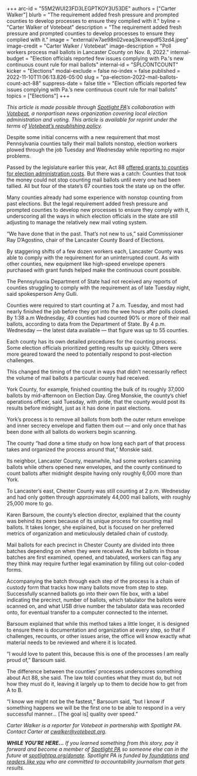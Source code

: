 +++
arc-id = "55M2WUI23FD3LEGPTKOY3U53DE"
authors = ["Carter Walker"]
blurb = "The requirement added fresh pressure and prompted counties to develop processes to ensure they complied with it."
byline = "Carter Walker of Votebeat"
description = "The requirement added fresh pressure and prompted counties to develop processes to ensure they complied with it."
image = "external/w7ae98n02veaq3knewpdf53zd4.jpeg"
image-credit = "Carter Walker / Votebeat"
image-description = "Poll workers process mail ballots in Lancaster County on Nov. 8, 2022."
internal-budget = "Election officials reported few issues complying with Pa.'s new continuous count rule for mail ballots"
internal-id = "SPLCONTCOUNT"
kicker = "Elections"
modal-exclude = false
no-index = false
published = 2022-11-10T11:06:13.826-05:00
slug = "pa-election-2022-mail-ballots-count-act-88"
suppress-date = false
title = "Election officials reported few issues complying with Pa.’s new continuous count rule for mail ballots"
topics = ["Elections"]
+++

<i>This article is made possible through </i><a href="https://www.spotlightpa.org/"><i>Spotlight PA</i></a><i>’s collaboration with </i><a href="https://www.votebeat.org/"><i>Votebeat</i></a><i>, a nonpartisan news organization covering local election administration and voting. This article is available for reprint under the terms of </i><a href="https://www.votebeat.org/pages/republishing"><i>Votebeat’s republishing policy</i></a><i>.</i>

Despite some initial concerns with a new requirement that most Pennsylvania counties tally their mail ballots nonstop, election workers plowed through the job Tuesday and Wednesday while reporting no major problems.

Passed by the legislature earlier this year, Act 88 <a href="https://www.spotlightpa.org/news/2022/07/pa-election-funding-private-donation-ban-budget-deal/" target="_blank">offered grants to counties for election administration costs</a>. But there was a catch: Counties that took the money could not stop counting mail ballots until every one had been tallied. All but four of the state’s 67 counties took the state up on the offer.

Many counties already had some experience with nonstop counting from past elections. But the legal requirement added fresh pressure and prompted counties to develop new processes to ensure they comply with it, underscoring all the ways in which election officials in the state are still adjusting to manage the relatively new mail voting system.

<script src="https://www.spotlightpa.org/embed.js" async></script><div data-spl-embed-version="1" data-spl-src="https://www.spotlightpa.org/embeds/newsletter/"></div>

“We have done that in the past. That’s not new to us,” said Commissioner Ray D’Agostino, chair of the Lancaster County Board of Elections.

By staggering shifts of a few dozen workers each, Lancaster County was able to comply with the requirement for an uninterrupted count. As with other counties, new equipment like high-speed envelope openers purchased with grant funds helped make the continuous count possible.

The Pennsylvania Department of State had not received any reports of counties struggling to comply with the requirement as of late Tuesday night, said spokesperson Amy Gulli.

Counties were required to start counting at 7 a.m. Tuesday, and most had nearly finished the job before they got into the wee hours after polls closed. By 1:38 a.m Wednesday, 49 counties had counted 90% or more of their mail ballots, according to data from the Department of State. By 4 p.m. Wednesday — the latest data available — that figure was up to 55 counties.

Each county has its own detailed procedures for the counting process. Some election officials prioritized getting results up quickly. Others were more geared toward the need to potentially respond to post-election challenges.

This changed the timing of the count in ways that didn’t necessarily reflect the volume of mail ballots a particular county had received.

York County, for example, finished counting the bulk of its roughly 37,000 ballots by mid-afternoon on Election Day. Greg Monskie, the county’s chief operations officer, said Tuesday, with pride, that the county would post its results before midnight, just as it has done in past elections.

York’s process is to remove all ballots from both the outer return envelope and inner secrecy envelope and flatten them out — and only once that has been done with all ballots do workers begin scanning.

The county “had done a time study on how long each part of that process takes and organized the process around that,” Monskie said.

Its neighbor, Lancaster County, meanwhile, had some workers scanning ballots while others opened new envelopes, and the county continued to count ballots after midnight despite having only roughly 6,000 more than York.

To Lancaster’s east, Chester County was still counting at 2 p.m. Wednesday and had only gotten through approximately 44,000 mail ballots, with roughly 25,000 more to go.

Karen Barsoum, the county’s election director, explained that the county was behind its peers because of its unique process for counting mail ballots. It takes longer, she explained, but is focused on her preferred metrics of organization and meticulously detailed chain of custody.

Mail ballots for each precinct in Chester County are divided into three batches depending on when they were received. As the ballots in those batches are first examined, opened, and tabulated, workers can flag any they think may require further legal examination by filling out color-coded forms.

Accompanying the batch through each step of the process is a chain of custody form that tracks how many ballots move from step to step. Successfully scanned ballots go into their own file box, with a label indicating the precinct, number of ballots, which tabulator the ballots were scanned on, and what USB drive number the tabulator data was recorded onto, for eventual transfer to a computer connected to the internet.

<script src="https://www.spotlightpa.org/embed.js" async></script><div data-spl-embed-version="1" data-spl-src="https://www.spotlightpa.org/embeds/donate/?eyebrow_text=SUPPORT%20SPOTLIGHT%20PA&cta_text=YES%2C%20I%20WANT%20TO%20CONTRIBUTE&teaser_text=The%20future%20of%20Spotlight%20PA%20depends%20on%20your%20support.%20Make%20a%20tax-deductible%20gift%20now%20to%20ensure%20this%20vital%20journalism%20can%20continue%20in%202023.%20As%20a%20special%20bonus%2C%20%3Cb%3Eall%20gifts%20will%20be%20DOUBLED."></div>

Barsoum explained that while this method takes a little longer, it is designed to ensure there is documentation and organization at every step, so that if challenges, recounts, or other issues arise, the office will know exactly what material needs to be reviewed and where it is located.

“I would love to patent this, because this is one of the processes I am really proud of,” Barsoum said.

The difference between the counties’ processes underscores something about Act 88, she said. The law told counties what they must do, but not how they must do it, leaving it largely up to them to decide how to get from A to B.

“I know we might not be the fastest,” Barsoum said, “but I know if something happens we will be the first one to be able to respond in a very successful manner… [The goal is] quality over speed.”

<i>Carter Walker is a reporter for Votebeat in partnership with Spotlight PA. Contact Carter at </i><a href="mailto:cwalker@votebeat.org"><i>cwalker@votebeat.org</i></a><i>.</i>

<i><b>WHILE YOU’RE HERE...</b></i><i> If you learned something from this story, pay it forward and become a member of </i><a href="https://www.spotlightpa.org/"><i>Spotlight PA</i></a><i> so someone else can in the future at </i><a href="http://spotlightpa.org/donate"><i>spotlightpa.org/donate</i></a><i>. Spotlight PA is funded by</i><a href="https://www.spotlightpa.org/support"><i> foundations</i></a><i> </i><a href="https://www.spotlightpa.org/support"><i>and readers like you</i></a><i> who are committed to accountability journalism that gets results.</i>
